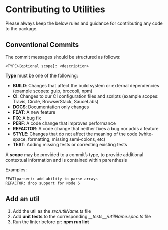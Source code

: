 # Contributing to Utilities
Please always keep the below rules and guidance for contributing any code to the package.

## Conventional Commits
The commit messages should be structured as follows:
```
<TYPE>[optional scope]: <description>
```
**Type** must be one of the following:
- **BUILD**: Changes that affect the build system or external dependencies (example scopes: gulp, broccoli, npm)
- **CI**: Changes to our CI configuration files and scripts (example scopes: Travis, Circle, BrowserStack, SauceLabs)
- **DOCS**: Documentation only changes
- **FEAT**: A new feature
- **FIX**: A bug fix
- **PERF**: A code change that improves performance
- **REFACTOR**: A code change that neither fixes a bug nor adds a feature
- **STYLE**: Changes that do not affect the meaning of the code (white-space, formatting, missing semi-colons, etc)
- **TEST**: Adding missing tests or correcting existing tests

A **scope** may be provided to a commit’s type, to provide additional contextual information and is contained within parenthesis

Examples:
```
FEAT(parser): add ability to parse arrays
REFACTOR: drop support for Node 6
```

## Add an util
1. Add the util as the *src/utilName.ts* file
2. Add **unit tests** to the corresponding *\_\_tests\_\_/utilName.spec.ts* file
3. Run the linter before pr: **npm run lint**
